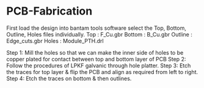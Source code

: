 # PCB-Fabrication

First load the design into bantam tools software select the Top, Bottom, Outline, Holes files individually.
Top : F_Cu.gbr
Bottom : B_Cu.gbr
Outline : Edge_cuts.gbr
Holes : Module_PTH.drl

Step 1: Mill the holes so that we can make the inner side of holes to be copper plated for contact between top and bottom layer of PCB
Step 2: Follow the procedures of LPKF galvanic through hole platter.
Step 3: Etch the traces for top layer & flip the PCB and align as required from left to right.
Step 4: Etch the traces on bottom & then outlines.
